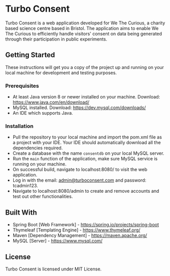 # Turbo Consent #
Turbo Consent is a web application developed for We The Curious, a charity based science centre based in Bristol. The application aims to enable We The Curious to efficiently handle visitors' consent on data being generated through their participation in public experiments.

## Getting Started ##
These instructions will get you a copy of the project up and running on your local machine for development and testing purposes.

### Prerequisites ###
- At least Java version 8 or newer installed on your machine. Download: https://www.java.com/en/download/
- MySQL installed. Download: https://dev.mysql.com/downloads/
- An IDE which supports Java.

### Installation ###
- Pull the repository to your local machine and import the pom.xml file as a project with your IDE. Your IDE should automatically download all the dependencies required.
- Create a database with the name `consentdb` on your local MySQL server.
- Run the `main` function of the application, make sure MySQL service is running on your machine.
- On successful build, navigate to localhost:8080/ to visit the web application.
- Log in with the email: admin@turboconsent.com and password: tcadmin123.
- Navigate to localhost:8080/admin to create and remove accounts and test out other functionalities.

## Built With ##
- Spring Boot [Web Framework] - https://spring.io/projects/spring-boot
- Thymeleaf [Templating Engine] - https://www.thymeleaf.org/
- Maven [Dependency Management] - https://maven.apache.org/
- MySQL [Server] - https://www.mysql.com/

## License ##
Turbo Consent is licensed under MIT License.
